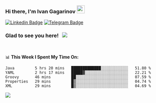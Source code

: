 ### Hi there, I'm Ivan Gagarinov <img src="https://media.giphy.com/media/hvRJCLFzcasrR4ia7z/giphy.gif" width="25px">

[![Linkedin Badge](https://img.shields.io/badge/-LinkedIn-0e76a8?style=flat-square&logo=Linkedin&logoColor=white)](https://linkedin.com/in/ivan-gagarinov-142ba3141/)
[![Telegram Badge](https://img.shields.io/badge/-Telegram-0088cc?style=flat-square&logo=Telegram&logoColor=white)](https://t.me/igagarinov)

### Glad to see you here! &nbsp; ![](https://visitor-badge.glitch.me/badge?page_id=dzencot.dzencot)

</br>

📊 **This Week I Spent My Time On:**
<!--START_SECTION:waka-->
```text
Java         5 hrs 20 mins   █████████████░░░░░░░░░░░░   51.80 % 
YAML         2 hrs 17 mins   █████▓░░░░░░░░░░░░░░░░░░░   22.21 % 
Groovy       46 mins         ██░░░░░░░░░░░░░░░░░░░░░░░   07.59 % 
Properties   29 mins         █▒░░░░░░░░░░░░░░░░░░░░░░░   04.74 % 
XML          29 mins         █▒░░░░░░░░░░░░░░░░░░░░░░░   04.69 % 
```
<!--END_SECTION:waka-->

[![](https://github-readme-stats.vercel.app/api?username=dzencot&theme=gruvbox)](https://github.com/dzencot)
